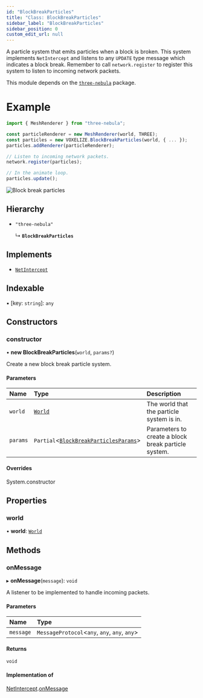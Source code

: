 ```yaml
---
id: "BlockBreakParticles"
title: "Class: BlockBreakParticles"
sidebar_label: "BlockBreakParticles"
sidebar_position: 0
custom_edit_url: null
---
```


A particle system that emits particles when a block is broken. This system implements `NetIntercept` and
listens to any `UPDATE` type message which indicates a block break. Remember to call `network.register` to
register this system to listen to incoming network packets.

This module depends on the [`three-nebula`](https://three-nebula.org/) package.

# Example
```ts
import { MeshRenderer } from "three-nebula";

const particleRenderer = new MeshRenderer(world, THREE);
const particles = new VOXELIZE.BlockBreakParticles(world, { ... });
particles.addRenderer(particleRenderer);

// Listen to incoming network packets.
network.register(particles);

// In the animate loop.
particles.update();
```

![Block break particles](/img/block-break-particles.png)

## Hierarchy

- `"three-nebula"`

  ↳ **`BlockBreakParticles`**

## Implements

- [`NetIntercept`](../interfaces/NetIntercept.md)

## Indexable

▪ [key: `string`]: `any`

## Constructors

### constructor

• **new BlockBreakParticles**(`world`, `params?`)

Create a new block break particle system.

#### Parameters

| Name | Type | Description |
| :------ | :------ | :------ |
| `world` | [`World`](World.md) | The world that the particle system is in. |
| `params` | `Partial`<[`BlockBreakParticlesParams`](../modules.md#blockbreakparticlesparams)\> | Parameters to create a block break particle system. |

#### Overrides

System.constructor

## Properties

### world

• **world**: [`World`](World.md)

## Methods

### onMessage

▸ **onMessage**(`message`): `void`

A listener to be implemented to handle incoming packets.

#### Parameters

| Name | Type |
| :------ | :------ |
| `message` | `MessageProtocol`<`any`, `any`, `any`, `any`\> |

#### Returns

`void`

#### Implementation of

[NetIntercept](../interfaces/NetIntercept.md).[onMessage](../interfaces/NetIntercept.md#onmessage)
